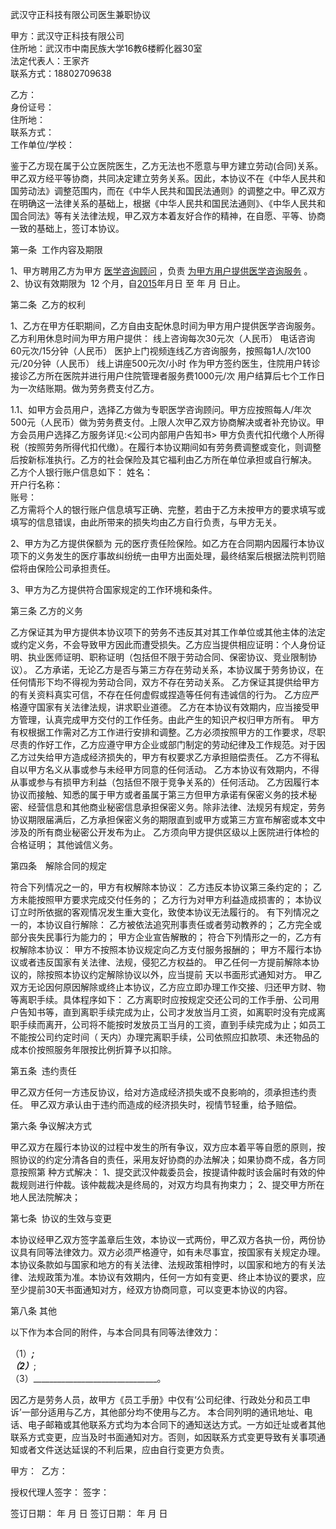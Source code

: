 
武汉守正科技有限公司医生兼职协议


甲方：武汉守正科技有限公司  
住所地：武汉市中南民族大学16教6楼孵化器30室  
法定代表人：王家齐  
联系方式：18802709638  

乙方：  
身份证号：  
住所地：  
联系方式：  
工作单位/学校：  

鉴于乙方现在属于公立医院医生，乙方无法也不愿意与甲方建立劳动(合同)关系。甲乙双方经平等协商，共同决定建立劳务关系。因此，本协议不在《中华人民共和国劳动法》调整范围内，而在《中华人民共和国民法通则》的调整之中。甲乙双方在明确这一法律关系的基础上，根据《中华人民共和国民法通则》、《中华人民共和国合同法》等有关法律法规，甲乙双方本着友好合作的精神，在自愿、平等、协商一致的基础上，签订本协议。

第一条  工作内容及期限

1、甲方聘用乙方为甲方 <u>医学咨询顾问</u>  ，负责 <u>为甲方用户提供医学咨询服务</u> 。  
2、协议有效期限为  12  个月，自<u>2015</u>年<u></u>月<u></u>日 至    年    月    日止。  

第二条  乙方的权利  

1、乙方在甲方任职期间，乙方自由支配休息时间为甲方用户提供医学咨询服务。乙方利用休息时间为甲方用户提供：
线上咨询每次30元次（人民币）
电话咨询60元次/15分钟（人民币）
医护上门视频连线乙方咨询服务，按照每1人/次100元/20分钟（人民币）
线上讲座500元次/小时
作为甲方签约医生，住院用户转诊接诊乙方所在医院并进行用户住院管理者服务费1000元/次
用户结算后七个工作日为一次结账期。做为劳务费支付乙方。

1.1、如甲方会员用户，选择乙方做为专职医学咨询顾问。甲方应按照每人/年次500元（人民币）做为劳务费支付。上限人次甲乙双方协商解决或者补充协议。甲方会员用户选择乙方服务详见:<公司内部用户告知书>
甲方负责代扣代缴个人所得税（按照劳务所得代扣代缴）。在履行本协议期间如有劳务费调整或变化，则调整后按新标准执行。乙方的社会保险及其它福利由乙方所在单位承担或自行解决。
乙方个人银行账户信息如下：
   姓名：           
   开户行名称：                
账号：                                      
乙方需将个人的银行账户信息填写正确、完整，若由于乙方未按甲方的要求填写或填写的信息错误，由此所带来的损失均由乙方自行负责，与甲方无关。

2、甲方为乙方提供保额为      元的医疗责任险保险。如乙方在合同期内因履行本协议项下的义务发生的医疗事故纠纷统一由甲方出面处理，最终结案后根据法院判罚赔偿将由保险公司承担责任。

3、甲方为乙方提供符合国家规定的工作环境和条件。

第三条  乙方的义务

乙方保证其为甲方提供本协议项下的劳务不违反其对其工作单位或其他主体的法定或约定义务，不会导致甲方因此而遭受损失。乙方应当提供相应证明：个人身份证明、执业医师证明、职称证明（包括但不限于劳动合同、保密协议、竞业限制协议）。
乙方承诺，无论乙方是否与第三方存在劳动关系，本协议属于劳务协议，在任何情形下均不得视为劳动合同，双方不存在劳动关系。
乙方保证其提供给甲方的有关资料真实可信，不存在任何虚假或捏造等任何有违诚信的行为。
乙方应严格遵守国家有关法律法规，讲求职业道德。
乙方在本协议有效期内，应当接受甲方管理，认真完成甲方交付的工作任务。由此产生的知识产权归甲方所有。
甲方有权根据工作需对乙方工作进行安排和调整。乙方必须按照甲方的工作要求，尽职尽责的作好工作，乙方应遵守甲方企业或部门制定的劳动纪律及工作规范。对于因乙方过失给甲方造成经济损失的，甲方有权要求乙方承担赔偿责任。
乙方不得私自以甲方名义从事或参与未经甲方同意的任何活动。
乙方本协议有效期内，不得从事或参与有损甲方利益（包括但不限于竞争关系的）任何活动。
乙方因履行本协议而接触、知悉的属于甲方或者虽属于第三方但甲方承诺有保密义务的技术秘密、经营信息和其他商业秘密信息承担保密义务。除非法律、法规另有规定，劳务协议期限届满后，乙方承担保密义务的期限直到或甲方或第三方宣布解密或本文中涉及的所有商业秘密公开发布为止。
乙方须向甲方提供区级以上医院进行体检的合格证明；
其他诚信义务。

第四条　解除合同的规定

符合下列情况之一的，甲方有权解除本协议： 
乙方违反本协议第三条约定的； 
乙方未能按照甲方要求完成交付任务的；
乙方行为对甲方利益造成损害的；
本协议订立时所依据的客观情况发生重大变化，致使本协议无法履行的。 
有下列情况之一的，本协议自行解除： 
乙方被依法追究刑事责任或者劳动教养的；
乙方完全或部分丧失民事行为能力的；
甲方企业宣告解散的；
符合下列情形之一的，乙方有权解除本协议： 
甲方不按照本协议规定向乙方支付服务报酬的；
甲方不履行本协议或者违反国家有关法律、法规，侵犯乙方权益的。
甲乙任何一方提前解除本协议的，除按照本协议约定解除协议以外，应当提前    天以书面形式通知对方。
甲乙双方无论因何原因解除或终止本协议，乙方应立即办理工作交接、归还甲方财、物等离职手续。具体程序如下： 乙方离职时应按规定交还公司的工作手册、公司用户告知书等，直到离职手续完成为止，公司才发放当月工资，如离职时没有完成离职手续而离开，公司将不能按时发放员工当月的工资，直到手续完成为止；如员工不能按公司约定时间（    天内）办理完离职手续，公司依照应扣款项、未还物品的成本价按照服务年限按比例折算予以扣除。

第五条  违约责任 

甲乙双方任何一方违反协议，给对方造成经济损失或不良影响的，须承担违约责任。 
甲乙双方承认由于违约而造成的经济损失时，视情节轻重，给予赔偿。 

第六条  争议解决方式 

甲乙双方在履行本协议的过程中发生的所有争议，双方应本着平等自愿的原则，按照协议的约定分清各自的责任，采用友好协商的办法解决；如果协商不成，各方同意按照第    种方式解决：
1、提交武汉仲裁委员会，按提请仲裁时该会届时有效的仲裁规则进行仲裁。该仲裁裁决是终局的，对双方均具有拘束力；
2、提交甲方所在地人民法院解决；

第七条  协议的生效与变更

本协议经甲乙双方签字盖章后生效，本协议一式两份，甲乙双方各执一份，两份协议具有同等法律效力。双方必须严格遵守，如有未尽事宜，按国家有关规定办理。 本协议条款如与国家和地方的有关法律、法规政策相悖时，以国家和地方的有关法律、法规政策为准。本协议有效期内，任何一方如有变更、终止本协议的要求，应至少提前30天书面通知对方，经双方协商同意，可以变更本协议的内容。

第八条  其他 

以下作为本合同的附件，与本合同具有同等法律效力：

（1）_______________________________;  
（2）_______________________________;  
（3）_______________________________。  

因乙方是劳务人员，故甲方《员工手册》中仅有‘公司纪律、行政处分和员工申诉’一部分适用与乙方，其他部分均不使用与乙方。
本合同列明的通讯地址、电话、电子邮箱或其他联系方式均为本合同下的通知送达方式。一方如迁址或者其他联系方式变更，应当及时书面通知对方。否则，如因联系方式变更导致有关事项通知或者文件送达延误的不利后果，应由自行变更方负责。

甲方：                                     乙方：

授权代理人签字：                             签字：
                            
签订日期：   年   月  日                    签订日期：    年   月   日













